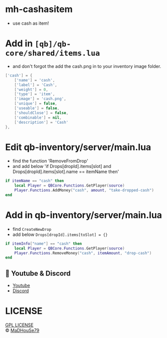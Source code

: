 
# mh-cashasitem
- use cash as item!


# Add in `[qb]/qb-core/shared/items.lua` 
- and don't forgot the add the cash.png in to your inventory image folder.
```lua
['cash'] = {
    ['name'] = 'cash', 
    ['label'] = 'Cash', 
    ['weight'] = 0, 
    ['type'] = 'item', 
    ['image'] = 'cash.png', 
    ['unique'] = false,
    ['useable'] = false,
    ['shouldClose'] = false,
    ['combinable'] = nil,
    ['description'] = 'Cash'
},
```


# Edit qb-inventory/server/main.lua
- find the function 'RemoveFromDrop' 
- and add below 'if Drops[dropId].items[slot] and Drops[dropId].items[slot].name == itemName then'
```lua
if itemName == "cash" then
	local Player = QBCore.Functions.GetPlayer(source)
	Player.Functions.AddMoney("cash", amount, "take-dropped-cash")
end
```

# Add in qb-inventory/server/main.lua
- find `CreateNewDrop` 
- add below `Drops[dropId].items[toSlot] = {}`
```lua
if itemInfo["name"] == "cash" then
	local Player = QBCore.Functions.GetPlayer(source)
	Player.Functions.RemoveMoney("cash", itemAmount, "drop-cash")
end
```


## 🙈 Youtube & Discord
- [Youtube](https://www.youtube.com/c/MaDHouSe79)
- [Discord](https://discord.gg/cEMSeE9dgS)

# LICENSE
[GPL LICENSE](./LICENSE)<br />
&copy; [MaDHouSe79](https://www.youtube.com/@MaDHouSe79)
